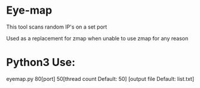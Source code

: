 # Eye-map

This tool scans random IP's on a set port

Used as a replacement for zmap when unable to use zmap for any reason

# Python3 Use:

eyemap.py 80[port] 50[thread count Default: 50] [output file Default: list.txt]
